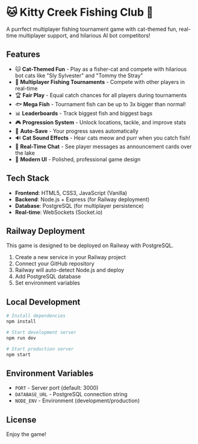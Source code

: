 # 🐱 Kitty Creek Fishing Club 🎣

A purrfect multiplayer fishing tournament game with cat-themed fun, real-time multiplayer support, and hilarious AI bot competitors!

## Features

- 🐱 **Cat-Themed Fun** - Play as a fisher-cat and compete with hilarious bot cats like "Sly Sylvester" and "Tommy the Stray"
- 🎣 **Multiplayer Fishing Tournaments** - Compete with other players in real-time
- 🏆 **Fair Play** - Equal catch chances for all players during tournaments
- 🐟 **Mega Fish** - Tournament fish can be up to 3x bigger than normal!
- 📊 **Leaderboards** - Track biggest fish and biggest bags
- 🎮 **Progression System** - Unlock locations, tackle, and improve stats
- 💾 **Auto-Save** - Your progress saves automatically
- 🔊 **Cat Sound Effects** - Hear cats meow and purr when you catch fish!
- 💬 **Real-Time Chat** - See player messages as announcement cards over the lake
- 🎨 **Modern UI** - Polished, professional game design

## Tech Stack

- **Frontend**: HTML5, CSS3, JavaScript (Vanilla)
- **Backend**: Node.js + Express (for Railway deployment)
- **Database**: PostgreSQL (for multiplayer persistence)
- **Real-time**: WebSockets (Socket.io)

## Railway Deployment

This game is designed to be deployed on Railway with PostgreSQL.

1. Create a new service in your Railway project
2. Connect your GitHub repository
3. Railway will auto-detect Node.js and deploy
4. Add PostgreSQL database
5. Set environment variables

## Local Development

```bash
# Install dependencies
npm install

# Start development server
npm run dev

# Start production server
npm start
```

## Environment Variables

- `PORT` - Server port (default: 3000)
- `DATABASE_URL` - PostgreSQL connection string
- `NODE_ENV` - Environment (development/production)

## License

Enjoy the game!

